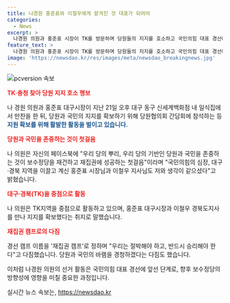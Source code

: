 ```yaml
---
title: 나경원 홍준표와 이철우에게 맡겨진 것 대표가 되어야
categories:
  - News
excerpt: >
  나경원 의원과 홍준표 시장이 TK를 방문하며 당원들의 지지를 호소하고 국민의힘 대표 경선에 도전하는 모습이 주목받고 있습니다. 나 의원은 당 대표에는 경험이 풍부하고 당을 잘 아는 사람이 필요하다며 도전 이유를 설명했고, 재집권 캠프로 경선 캠프 이름을 발표하며 승리 의지를 강조했습니다. 국민의힘의 미래를 위한 긴장감 넘치는 행보가 이어지고 있습니다. (총 149자)
feature_text: >
  나경원 의원과 홍준표 시장이 TK를 방문하며 당원들의 지지를 호소하고 국민의힘 대표 경선에 도전하는 모습이 주목받고 있습니다. 나 의원은 당 대표에는 경험이 풍부하고 당을 잘 아는 사람이 필요하다며 도전 이유를 설명했고, 재집권 캠프로 경선 캠프 이름을 발표하며 승리 의지를 강조했습니다. 국민의힘의 미래를 위한 긴장감 넘치는 행보가 이어지고 있습니다. (총 149자)
image: 'https://newsdao.kr/res/images/meta/newsdao_breakingnews.jpg'
---
```


<p><img src="https://newsdao.kr/res/images/meta/newsdao_breakingnews.jpg" alt="pcversion 속보" /></p>

<p><b><span style="color: #ee2323;">TK·충청 찾아 당원 지지 호소 행보</span></b></p>

<p>나 경원 의원과 홍준표 대구시장이 지난 21일 오후 대구 동구 신세계백화점 내 일식집에서 만찬을 한 뒤, 당원과 국민의 지지를 확보하기 위해 당원협의회 간담회에 참석하는 등 <b><span style="color: #1a5490;">지원 확보를 위해 활발한 활동을 벌이고 있습니다.</span></b></p>

<p><b><span style="color: #ee2323;">당원과 국민을 존중하는 것이 첫걸음</span></b></p>

<p>나 의원은 자신의 페이스북에 "우리 당의 뿌리, 우리 당의 기반인 당원과 국민을 존중하는 것이 보수정당을 재건하고 재집권에 성공하는 첫걸음"이라며 "국민의힘의 심장, 대구·경북 지역을 이끌고 계신 홍준표 시장님과 이철우 지사님도 저와 생각이 같으셨다"고 밝혔습니다.</p>

<p><b><span style="color: #ee2323;">대구·경북(TK)을 중점으로 활동</span></b></p>

<p>나 의원은 TK지역을 중점으로 활동하고 있으며, 홍준표 대구시장과 이철우 경북도지사를 만나 지지를 확보했다는 취지로 말했습니다.</p>

<p><b><span style="color: #ee2323;">재집권 캠프로의 다짐</span></b></p>

<p>경선 캠프 이름을 '재집권 캠프'로 정하며 "우리는 절박해야 하고, 반드시 승리해야 한다"고 다짐했습니다. 당원과 국민의 바램을 경청하겠다는 다짐도 했습니다.</p>

<p>이처럼 나경원 의원의 선거 활동은 국민의힘 대표 경선에 앞선 단계로, 향후 보수정당의 방향성에 영향을 미칠 중요한 과정입니다.</p>
실시간 뉴스 속보는, <a href="https://newsdao.kr" rel="dofollow">https://newsdao.kr</a>


